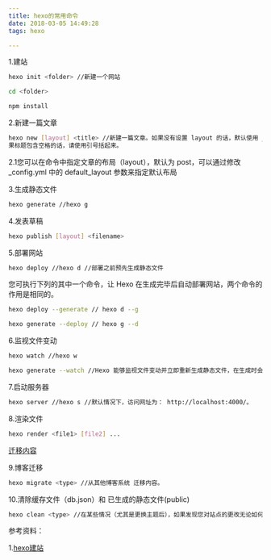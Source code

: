 ```yaml
---
title: hexo的常用命令
date: 2018-03-05 14:49:28
tags: hexo

---
```


1.建站

``` bash
hexo init <folder> //新建一个网站
```

``` bash
cd <folder>
```

``` bash
npm install
```

2.新建一篇文章

``` bash
hexo new [layout] <title> //新建一篇文章。如果没有设置 layout 的话，默认使用 _config.yml 中的 default_layout 参数代替。如
果标题包含空格的话，请使用引号括起来。
```
2.1您可以在命令中指定文章的布局（layout），默认为 post，可以通过修改 _config.yml 中的 default_layout 参数来指定默认布局

3.生成静态文件

``` bash
hexo generate //hexo g
```
4.发表草稿

``` bash
hexo publish [layout] <filename>
```
5.部署网站

``` bash
hexo deploy //hexo d //部署之前预先生成静态文件
```

您可执行下列的其中一个命令，让 Hexo 在生成完毕后自动部署网站，两个命令的作用是相同的。

``` bash
hexo deploy --generate // hexo d --g
```
``` bash
hexo generate --deploy // hexo g --d
```

6.监视文件变动

``` bash
hexo watch //hexo w
```

``` bash
hexo generate --watch //Hexo 能够监视文件变动并立即重新生成静态文件，在生成时会比对文件的 SHA1 checksum，只有变动的文件才会写入。
```

7.启动服务器

``` bash
hexo server //hexo s //默认情况下，访问网址为： http://localhost:4000/。
```

8.渲染文件

``` bash
hexo render <file1> [file2] ...
```
[迁移内容](https://hexo.io/zh-cn/docs/migration.html)

9.博客迁移

``` bash
hexo migrate <type> //从其他博客系统 迁移内容。
```

10.清除缓存文件（db.json）和 已生成的静态文件(public)

``` bash
hexo clean <type> //在某些情况（尤其是更换主题后），如果发现您对站点的更改无论如何也不生效，您可能需要运行该命令
```

参考资料：

1.[hexo建站](https://hexo.io/zh-cn/docs/setup.html)



